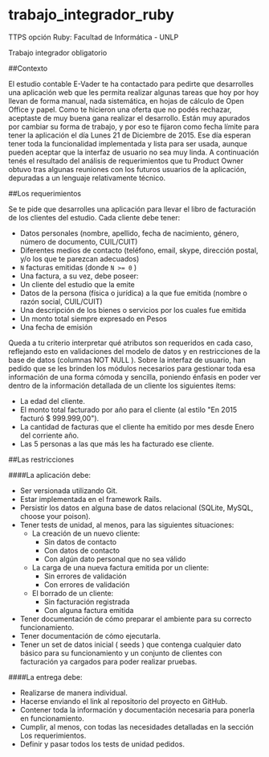 # trabajo_integrador_ruby
TTPS opción Ruby: Facultad de Informática - UNLP

Trabajo integrador obligatorio


##Contexto

El estudio contable E-Vader te ha contactado para pedirte que desarrolles una aplicación web que les
permita realizar algunas tareas que hoy por hoy llevan de forma manual, nada sistemática, en hojas de
cálculo de Open Office y papel. Como te hicieron una oferta que no podés rechazar, aceptaste de muy
buena gana realizar el desarrollo.
Están muy apurados por cambiar su forma de trabajo, y por eso te fijaron como fecha límite para tener la
aplicación el día Lunes 21 de Diciembre de 2015. Ese día esperan tener toda la funcionalidad
implementada y lista para ser usada, aunque pueden aceptar que la interfaz de usuario no sea muy linda.
A continuación tenés el resultado del análisis de requerimientos que tu Product Owner obtuvo tras algunas
reuniones con los futuros usuarios de la aplicación, depuradas a un lenguaje relativamente técnico.

##Los requerimientos

Se te pide que desarrolles una aplicación para llevar el libro de facturación de los clientes del estudio.
Cada cliente debe tener:
- Datos personales (nombre, apellido, fecha de nacimiento, género, número de documento, CUIL/CUIT)
- Diferentes medios de contacto (teléfono, email, skype, dirección postal, y/o los que te parezcan
adecuados)
- `N` facturas emitidas (donde `N >= 0` )
- Una factura, a su vez, debe poseer:
- Un cliente del estudio que la emite
- Datos de la persona (física o jurídica) a la que fue emitida (nombre o razón social, CUIL/CUIT)
- Una descripción de los bienes o servicios por los cuales fue emitida
- Un monto total siempre expresado en Pesos
- Una fecha de emisión

Queda a tu criterio interpretar qué atributos son requeridos en cada caso, reflejando esto en validaciones
del modelo de datos y en restricciones de la base de datos (columnas NOT NULL ).
Sobre la interfaz de usuario, han pedido que se les brinden los módulos necesarios para gestionar toda
esa información de una forma cómoda y sencilla, poniendo énfasis en poder ver dentro de la información
detallada de un cliente los siguientes ítems:

- La edad del cliente.
- El monto total facturado por año para el cliente (al estilo "En 2015 facturó $ 999.999,00").
- La cantidad de facturas que el cliente ha emitido por mes desde Enero del corriente año.
- Las 5 personas a las que más les ha facturado ese cliente.

##Las restricciones

####La aplicación debe:
- Ser versionada utilizando Git.
- Estar implementada en el framework Rails.
- Persistir los datos en alguna base de datos relacional (SQLite, MySQL, choose your poison).
- Tener tests de unidad, al menos, para las siguientes situaciones:
  - La creación de un nuevo cliente:
    - Sin datos de contacto
    - Con datos de contacto
    - Con algún dato personal que no sea válido
  - La carga de una nueva factura emitida por un cliente:
    - Sin errores de validación
    - Con errores de validación
  - El borrado de un cliente:
    - Sin facturación registrada
    - Con alguna factura emitida
- Tener documentación de cómo preparar el ambiente para su correcto funcionamiento.
- Tener documentación de cómo ejecutarla.
- Tener un set de datos inicial ( seeds ) que contenga cualquier dato básico para su funcionamiento y
un conjunto de clientes con facturación ya cargados para poder realizar pruebas.

####La entrega debe:
+ Realizarse de manera individual.
+ Hacerse enviando el link al repositorio del proyecto en GitHub.
+ Contener toda la información y documentación necesaria para ponerla en funcionamiento.
+ Cumplir, al menos, con todas las necesidades detalladas en la sección Los requerimientos.
+ Definir y pasar todos los tests de unidad pedidos.
